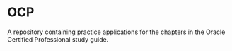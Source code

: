 # OCP
A repository containing practice applications for the chapters in the Oracle Certified Professional study guide.
